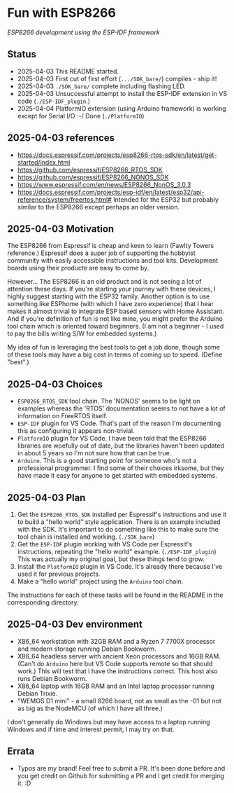 # Fun with ESP8266

*ESP8266 development using the ESP-IDF framework*

## Status

* 2025-04-03 This README started.
* 2025-04-03 First cut of first effort (`.../SDK_bare/`) compiles - ship it!
* 2025-04-03 `./SDK_bare/` complete including flashing LED.
* 2025-04-03 Unsuccessful attempt to install the ESP-IDF extension in VS code (`./ESP-IDF_plugin`.)
* 2025-04-04 PlatformIO extension (using Arduino framework) is working except for Serial I/O :-/ Done (`./PlatformIO`)

## 2025-04-03 references

* <https://docs.espressif.com/projects/esp8266-rtos-sdk/en/latest/get-started/index.html>
* <https://github.com/espressif/ESP8266_RTOS_SDK>
* <https://github.com/espressif/ESP8266_NONOS_SDK>
* <https://www.espressif.com/en/news/ESP8266_NonOS_3.0.3>
* <https://docs.espressif.com/projects/esp-idf/en/latest/esp32/api-reference/system/freertos.html#> Intended for the ESP32 but probably similar to the ESP8266 except perhaps an older version.

## 2025-04-03 Motivation

The ESP8266 from Espressif is cheap and keen to learn (Fawlty Towers reference.) Espressif does a super job of supporting the hobbyist community with easily accessible instructions and tool kits. Development boards using their producte are easy to come by.

However... The ESP8266 is an old product and is not seeing a lot of attention these days. If you're starting your journey with these devices, I highly suggest starting with the ESP32 family. Another option is to use something like ESPhome (with which I have zero experience) that I hear makes it almost trivial to integrate ESP based sensors with Home Assistant. And if you're definition of fun is not like mine, you might prefer the Arduino tool chain which is oriented toward beginners. (I am not a beginner - I used to pay the bills writing S/W for embedded systems.)

My idea of fun is leveraging the best tools to get a job done, though some of these tools may have a big cost in terms of coming up to speed. (Define "best".)

## 2025-04-03 Choices

* `ESP8266_RTOS_SDK` tool chain. The 'NONOS' seems to be light on examples whereas the 'RTOS' documentation seems to not have a lot of information on FreeRTOS itself.
* `ESP-IDF` plugin for VS Code. That's part of the reason I'm documenting this as configuring it appears non-trivial.
* `PlatformIO` plugin for VS Code. I have been told that the ESP8266 libraries are woefully out of date, but the libraries haven't been updated in about 5 years so I'm not sure how that can be true.
* `Arduino`. This is a good starting point for someone who's not a professional programmer. I find some of their choices irksome, but they have made it easy for anyone to get started with embedded systems.

## 2025-04-03 Plan

1. Get the `ESP8266_RTOS_SDK` installed per Espressif's instructions and use it to build a "hello world" style application. There is an example included with the SDK. It's important to do something like this to make sure the tool chain is installed and working. (`./SDK_bare`)
1. Get the `ESP-IDF` plugin working with VS Code per Espressif's instructions, repeating the "hello world" example. (`./ESP-IDF_plugin`) This was actually my original goal, but these things tend to grow.
1. Install the `PlatformIO` plugin in VS Code. It's already there because I've used it for previous projects.
1. Make a "hello world" project using the `Arduino` tool chain.

The instructions for each of these tasks will be found in the README in the corresponding directory.

## 2025-04-03 Dev environment

* X86_64 workstation with 32GB RAM and a Ryzen 7 7700X processor and modern storage running Debian Bookworm.
* X86_64 headless server with ancient Xeon processors and 16GB RAM. (Can't do `Arduino` here but VS Code supports remote so that should work.) This will test that I have the instructions correct. This host also runs Debian Bookworm.
* X86_64 laptop with 16GB RAM and an Intel laptop processor running Debian Trixie.
* "WEMOS D1 mini" - a small 8266 board, not as small as the -01 but not as big as the NodeMCU (of which I have all three.)

I don't generally do Windows but may have access to a laptop running Windows and if time and interest permit, I may try on that.

## Errata

* Typos are my brand! Feel free to submit a PR. It's been done before and you get credit on Github for submitting a PR and I get credit for merging it. :D
